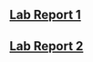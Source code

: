 ## [Lab Report 1](https://edwardnew.github.io/cse15l-lab-reports/lab-report-1-week2.html)

## [Lab Report 2](https://edwardnew.github.io/cse15l-lab-reports/lab-report-2-week4.html)